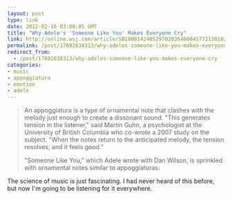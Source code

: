 ```yaml
---
layout: post
type: link
date: 2012-02-16 03:00:05 GMT
title: "Why Adele's 'Someone Like You' Makes Everyone Cry"
link: http://online.wsj.com/article/SB10001424052970203646004577213010291701378.html
permalink: /post/17692838313/why-adeles-someone-like-you-makes-everyone-cry
redirect_from: 
  - /post/17692838313/why-adeles-someone-like-you-makes-everyone-cry
categories:
- music
- appoggiatura
- emotion
- adele
---
```

<blockquote><p>An appoggiatura is a type of ornamental note that clashes with the melody just enough to create a dissonant sound. "This generates tension in the listener," said Martin Guhn, a psychologist at the University of British Columbia who co-wrote a 2007 study on the subject. "When the notes return to the anticipated melody, the tension resolves, and it feels good."</p><p>"Someone Like You," which Adele wrote with Dan Wilson, is sprinkled with ornamental notes similar to appoggiaturas.</p></blockquote>
<p>The science of music is just fascinating. I had never heard of this before, but now I'm going to be listening for it everywhere.</p>